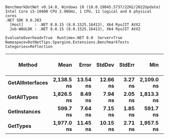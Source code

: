```

BenchmarkDotNet v0.14.0, Windows 10 (10.0.19045.5737/22H2/2022Update)
Intel Core i5-10400 CPU 2.90GHz, 1 CPU, 12 logical and 6 physical cores
.NET SDK 9.0.203
  [Host]     : .NET 8.0.15 (8.0.1525.16413), X64 RyuJIT AVX2
  Job-WAULDK : .NET 8.0.15 (8.0.1525.16413), X64 RyuJIT AVX2

EvaluateOverhead=True  Runtime=.NET 8.0  Server=True  
Namespace=DotNetTips.Spargine.Extensions.BenchmarkTests  Categories=Reflection  

```
| Method           | Mean       | Error    | StdDev   | StdErr  | Min        | Q1         | Median     | Q3         | Max        | Op/s        | CI99.9% Margin | Iterations | Kurtosis | MValue | Skewness | Rank | LogicalGroup | Baseline | Gen0   | Exceptions | Completed Work Items | Lock Contentions | Code Size | Allocated |
|----------------- |-----------:|---------:|---------:|--------:|-----------:|-----------:|-----------:|-----------:|-----------:|------------:|---------------:|-----------:|---------:|-------:|---------:|-----:|------------- |--------- |-------:|-----------:|---------------------:|-----------------:|----------:|----------:|
| **GetAllInterfaces** | **2,138.5 ns** | **13.54 ns** | **12.66 ns** | **3.27 ns** | **2,109.0 ns** | **2,131.2 ns** | **2,140.0 ns** | **2,146.3 ns** | **2,158.6 ns** |   **467,617.1** |       **5.865 ns** |      **15.00** |    **2.734** |  **2.000** |  **-0.5824** |    **4** | *****            | **No**       | **0.0038** |          **-** |                    **-** |                **-** |        **NA** |     **608 B** |
| **GetAllTypes**      | **1,826.5 ns** |  **8.49 ns** |  **7.94 ns** | **2.05 ns** | **1,813.3 ns** | **1,820.2 ns** | **1,826.4 ns** | **1,833.6 ns** | **1,838.5 ns** |   **547,484.6** |       **6.475 ns** |      **15.00** |    **1.554** |  **2.000** |  **-0.0369** |    **2** | *****            | **No**       | **0.0076** |          **-** |                    **-** |                **-** |        **NA** |     **760 B** |
| **GetInstances**     |   **599.7 ns** |  **7.64 ns** |  **7.15 ns** | **1.85 ns** |   **591.7 ns** |   **594.5 ns** |   **598.2 ns** |   **604.5 ns** |   **615.6 ns** | **1,667,476.5** |       **6.577 ns** |      **15.00** |    **2.310** |  **2.000** |   **0.7819** |    **1** | *****            | **No**       |      **-** |          **-** |                    **-** |                **-** |     **137 B** |      **72 B** |
| **GetTypes**         | **1,977.0 ns** | **11.45 ns** | **10.15 ns** | **2.71 ns** | **1,957.5 ns** | **1,974.0 ns** | **1,975.9 ns** | **1,981.8 ns** | **1,995.0 ns** |   **505,823.8** |       **5.644 ns** |      **14.00** |    **2.479** |  **2.000** |   **0.0786** |    **3** | *****            | **No**       | **0.0076** |          **-** |                    **-** |                **-** |        **NA** |     **760 B** |
